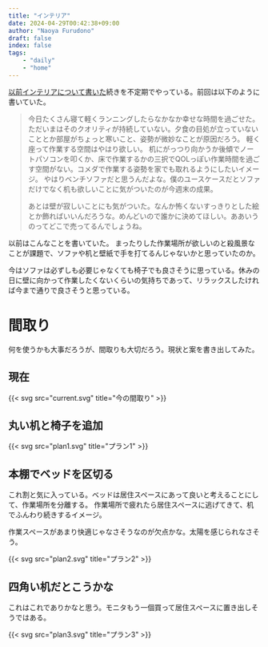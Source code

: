 ```yaml
---
title: "インテリア"
date: 2024-04-29T00:42:38+09:00
author: "Naoya Furudono"
draft: false
index: false
tags:
    - "daily"
    - "home"
---
```


[以前インテリアについて書いた](/daily/2024-02-12/#家のインテリア)続きを不定期でやっている。前回は以下のように書いていた。

> 今日たくさん寝て軽くランニングしたらなかなか幸せな時間を過ごせた。
> ただいまはそのクオリティが持続していない。夕食の目処が立っていないこととか部屋がちょっと寒いこと、姿勢が微妙なことが原因だろう。
> 軽く座って作業する空間はやはり欲しい。
> 机にがっつり向かうか後傾でノートパソコンを叩くか、床で作業するかの三択でQOLっぽい作業時間を過ごす空間がない。コメダで作業する姿勢を家でも取れるようにしたいイメージ。
> やはりベンチソファだと思うんだよな。僕のユースケースだとソファだけでなく机も欲しいことに気がついたのが今週末の成果。
> 
> あとは壁が寂しいことにも気がついた。なんか怖くないすっきりとした絵とか飾ればいいんだろうな。めんどいので誰かに決めてほしい。ああいうのってどこで売ってるんでしょうね。
 
以前はこんなことを書いていた。
まったりした作業場所が欲しいのと殺風景なことが課題で、ソファや机と壁紙で手を打てるんじゃないかと思っていたのか。

今はソファは必ずしも必要じゃなくても椅子でも良さそうに思っている。休みの日に壁に向かって作業したくないくらいの気持ちであって、リラックスしたければ今まで通りで良さそうと思っている。

# 間取り

何を使うかも大事だろうが、間取りも大切だろう。現状と案を書き出してみた。

## 現在

{{< svg src="current.svg" title="今の間取り" >}} 

## 丸い机と椅子を追加

{{< svg src="plan1.svg" title="プラン1" >}} 

## 本棚でベッドを区切る

これ割と気に入っている。ベッドは居住スペースにあって良いと考えることにして、作業場所を分離する。
作業場所で疲れたら居住スペースに逃げてきて、机でふんわり続きするイメージ。

作業スペースがあまり快適じゃなさそうなのが欠点かな。太陽を感じられなさそう。

{{< svg src="plan2.svg" title="プラン2" >}}

## 四角い机だとこうかな

これはこれでありかなと思う。モニタもう一個買って居住スペースに置き出しそうではある。

{{< svg src="plan3.svg" title="プラン3" >}}

